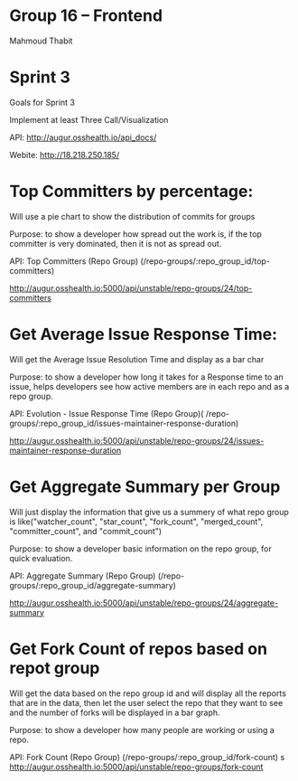 # Group 16 – Frontend
Mahmoud Thabit

# Sprint 3
Goals for Sprint 3

Implement at least Three Call/Visualization

API: http://augur.osshealth.io/api_docs/

Webite: http://18.218.250.185/


# Top Committers by percentage:
Will use a pie chart to show the distribution of commits for groups

Purpose: to show a developer how spread out the work is, if the top committer is very dominated, then it is not as spread out.

API: Top Committers (Repo Group) (/repo-groups/:repo_group_id/top-committers)

http://augur.osshealth.io:5000/api/unstable/repo-groups/24/top-committers



# Get Average Issue Response Time:
Will get the Average Issue Resolution Time and display as a bar char

Purpose: to show a developer how long it takes for a Response time to an issue, helps developers see how active members are in each repo and as a repo group.

API: Evolution - Issue Response Time (Repo Group)( /repo-groups/:repo_group_id/issues-maintainer-response-duration)

http://augur.osshealth.io:5000/api/unstable/repo-groups/24/issues-maintainer-response-duration



# Get Aggregate Summary per Group
Will just display the information that give us a summery of what repo group is like("watcher_count", "star_count", "fork_count", "merged_count", "committer_count", and "commit_count")

Purpose: to show a developer basic information on the repo group, for quick evaluation.

API: Aggregate Summary (Repo Group) (/repo-groups/:repo_group_id/aggregate-summary)

http://augur.osshealth.io:5000/api/unstable/repo-groups/24/aggregate-summary



# Get Fork Count of repos based on repot group
Will get the data based on the repo group id and will display all the reports that are in the data, then let the user select the repo that they want to see and the number of forks will be displayed in a bar graph.

Purpose: to show a developer how many people are working or using a repo.

API: Fork Count (Repo Group) (/repo-groups/:repo_group_id/fork-count)
s
http://augur.osshealth.io:5000/api/unstable/repo-groups/fork-count
